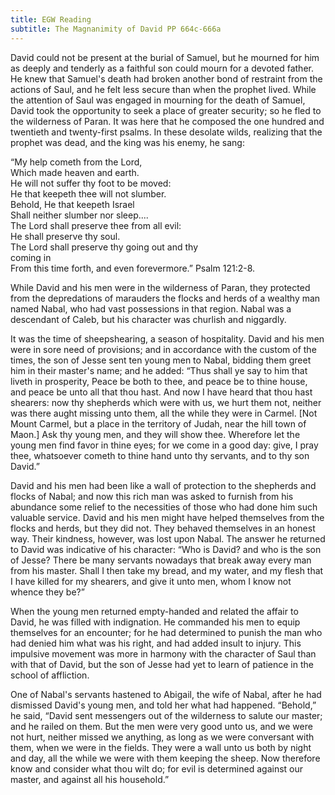 ```yaml
---
title: EGW Reading
subtitle: The Magnanimity of David PP 664c-666a
---
```


David could not be present at the burial of Samuel, but he mourned for him as deeply and tenderly as a faithful son could mourn for a devoted father. He knew that Samuel's death had broken another bond of restraint from the actions of Saul, and he felt less secure than when the prophet lived. While the attention of Saul was engaged in mourning for the death of Samuel, David took the opportunity to seek a place of greater security; so he fled to the wilderness of Paran. It was here that he composed the one hundred and twentieth and twenty-first psalms. In these desolate wilds, realizing that the prophet was dead, and the king was his enemy, he sang:

“My help cometh from the Lord,\
Which made heaven and earth.\
He will not suffer thy foot to be moved:\
He that keepeth thee will not slumber.\
Behold, He that keepeth Israel\
Shall neither slumber nor sleep....\
The Lord shall preserve thee from all evil:\
He shall preserve thy soul.\
The Lord shall preserve thy going out and thy\
coming in\
From this time forth, and even forevermore.” Psalm 121:2-8.

While David and his men were in the wilderness of Paran, they protected from the depredations of marauders the flocks and herds of a wealthy man named Nabal, who had vast possessions in that region. Nabal was a descendant of Caleb, but his character was churlish and niggardly.

It was the time of sheepshearing, a season of hospitality. David and his men were in sore need of provisions; and in accordance with the custom of the times, the son of Jesse sent ten young men to Nabal, bidding them greet him in their master's name; and he added: “Thus shall ye say to him that liveth in prosperity, Peace be both to thee, and peace be to thine house, and peace be unto all that thou hast. And now I have heard that thou hast shearers: now thy shepherds which were with us, we hurt them not, neither was there aught missing unto them, all the while they were in Carmel. \[Not Mount Carmel, but a place in the territory of Judah, near the hill town of Maon.\] Ask thy young men, and they will show thee. Wherefore let the young men find favor in thine eyes; for we come in a good day: give, I pray thee, whatsoever cometh to thine hand unto thy servants, and to thy son David.”

David and his men had been like a wall of protection to the shepherds and flocks of Nabal; and now this rich man was asked to furnish from his abundance some relief to the necessities of those who had done him such valuable service. David and his men might have helped themselves from the flocks and herds, but they did not. They behaved themselves in an honest way. Their kindness, however, was lost upon Nabal. The answer he returned to David was indicative of his character: “Who is David? and who is the son of Jesse? There be many servants nowadays that break away every man from his master. Shall I then take my bread, and my water, and my flesh that I have killed for my shearers, and give it unto men, whom I know not whence they be?”

When the young men returned empty-handed and related the affair to David, he was filled with indignation. He commanded his men to equip themselves for an encounter; for he had determined to punish the man who had denied him what was his right, and had added insult to injury. This impulsive movement was more in harmony with the character of Saul than with that of David, but the son of Jesse had yet to learn of patience in the school of affliction.

One of Nabal's servants hastened to Abigail, the wife of Nabal, after he had dismissed David's young men, and told her what had happened. “Behold,” he said, “David sent messengers out of the wilderness to salute our master; and he railed on them. But the men were very good unto us, and we were not hurt, neither missed we anything, as long as we were conversant with them, when we were in the fields. They were a wall unto us both by night and day, all the while we were with them keeping the sheep. Now therefore know and consider what thou wilt do; for evil is determined against our master, and against all his household.”